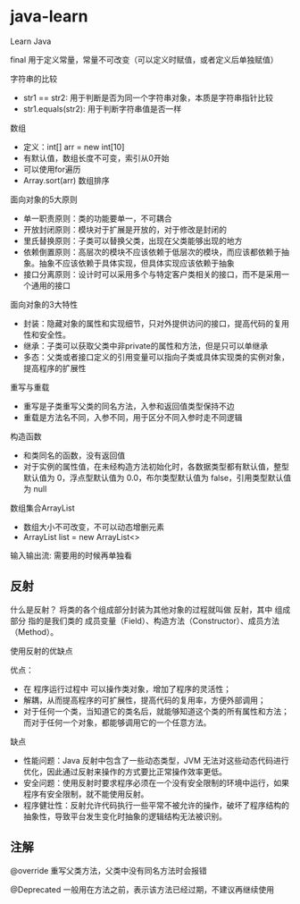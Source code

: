 # java-learn
Learn Java

final 用于定义常量，常量不可改变（可以定义时赋值，或者定义后单独赋值）

字符串的比较
- str1 == str2: 用于判断是否为同一个字符串对象，本质是字符串指针比较
- str1.equals(str2): 用于判断字符串值是否一样

数组
- 定义：int[] arr = new int[10]
- 有默认值，数组长度不可变，索引从0开始
- 可以使用for遍历
- Array.sort(arr) 数组排序


面向对象的5大原则
- 单一职责原则：类的功能要单一，不可耦合
- 开放封闭原则：模块对于扩展是开放的，对于修改是封闭的
- 里氏替换原则：子类可以替换父类，出现在父类能够出现的地方
- 依赖倒置原则：高层次的模块不应该依赖于低层次的模块，而应该都依赖于抽象。抽象不应该依赖于具体实现，但具体实现应该依赖于抽象
- 接口分离原则：设计时可以采用多个与特定客户类相关的接口，而不是采用一个通用的接口

面向对象的3大特性
- 封装：隐藏对象的属性和实现细节，只对外提供访问的接口，提高代码的复用性和安全性。
- 继承：子类可以获取父类中非private的属性和方法，但是只可以单继承
- 多态：父类或者接口定义的引用变量可以指向子类或具体实现类的实例对象，提高程序的扩展性

重写与重载
- 重写是子类重写父类的同名方法，入参和返回值类型保持不边
- 重载是方法名不同，入参不同，用于区分不同入参时走不同逻辑

构造函数
- 和类同名的函数，没有返回值
- 对于实例的属性值，在未经构造方法初始化时，各数据类型都有默认值，整型默认值为 0，浮点型默认值为 0.0，布尔类型默认值为 false，引用类型默认值为 null


数组集合ArrayList
- 数组大小不可改变，不可以动态增删元素
- ArrayList<Integer> list = new ArrayList<>


输入输出流: 需要用的时候再单独看

## 反射
什么是反射？
将类的各个组成部分封装为其他对象的过程就叫做 反射，其中 组成部分 指的是我们类的 成员变量（Field）、构造方法（Constructor）、成员方法（Method）。

使用反射的优缺点

优点：
- 在 程序运行过程中 可以操作类对象，增加了程序的灵活性；
- 解耦，从而提高程序的可扩展性，提高代码的复用率，方便外部调用；
- 对于任何一个类，当知道它的类名后，就能够知道这个类的所有属性和方法；而对于任何一个对象，都能够调用它的一个任意方法。

缺点
- 性能问题：Java 反射中包含了一些动态类型，JVM 无法对这些动态代码进行优化，因此通过反射来操作的方式要比正常操作效率更低。
- 安全问题：使用反射时要求程序必须在一个没有安全限制的环境中运行，如果程序有安全限制，就不能使用反射。
- 程序健壮性：反射允许代码执行一些平常不被允许的操作，破坏了程序结构的抽象性，导致平台发生变化时抽象的逻辑结构无法被识别。


## 注解

@override 重写父类方法，父类中没有同名方法时会报错

@Deprecated 一般用在方法之前，表示该方法已经过期，不建议再继续使用


